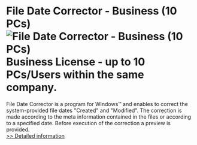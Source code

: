 # File Date Corrector - Business (10 PCs)<br />![File Date Corrector - Business (10 PCs)](https://mycommerce.akamaized.net/api/pimages/P300742719/BIG/300742719.PNG)<br />Business License - up to 10 PCs/Users within the same company.

File Date Corrector is a program for Windows™ and enables to correct the system-provided file dates "Created" and "Modified". The correction is made according to the meta information contained in the files or according to a specified date. Before execution of the correction a preview is provided.<br />[>> Detailed information](https://secure.shareit.com/shareit/product.html?productid=300742719&affiliateid=200057808)